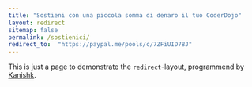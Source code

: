 ```yaml
---
title: "Sostieni con una piccola somma di denaro il tuo CoderDojo"
layout: redirect
sitemap: false
permalink: /sostienici/
redirect_to:  "https://paypal.me/pools/c/7ZFiUID78J"
---
```

This is just a page to demonstrate the `redirect`-layout, programmend by [Kanishk](http://codingtips.kanishkkunal.in/about/).
